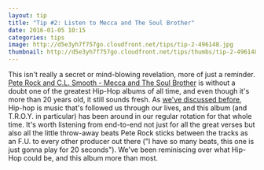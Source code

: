 ```yaml
---
layout: tip
title: "Tip #2: Listen to Mecca and The Soul Brother"
date: 2016-01-05 10:15
categories: tips
image: http://d5e3yh7f757go.cloudfront.net/tips/tip-2-496148.jpg
thumbnail: http://d5e3yh7f757go.cloudfront.net/tips/thumbs/tip-2-496148.jpg
---
```

This isn't really a secret or mind-blowing revelation, more of just a reminder. [Pete Rock and C.L. Smooth - Mecca and The Soul Brother](https://open.spotify.com/album/2AgTKAULjbHpqqtyI53hdp) is without a doubt one of the greatest Hip-Hop albums of all time, and even though it's more than 20 years old, it still sounds fresh. As [we've discussed before](http://beatsryetypes.com/episodes/2015/03/16/episode-7-hip-hop.html), Hip-hop is music that's followed us through our lives, and this album (and T.R.O.Y. in particular) has been around in our regular rotation for that whole time. It's worth listening from end-to-end not just for all the great verses but also all the little throw-away beats Pete Rock sticks between the tracks as an F.U. to every other producer out there ("I have so many beats, this one is just gonna play for 20 seconds"). We've been reminiscing over what Hip-Hop could be, and this album more than most.
